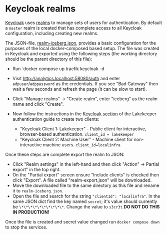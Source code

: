 # Keycloak realms

[Keycloak](https://www.keycloak.org/) uses
[realms](https://docs.redhat.com/en/documentation/red_hat_build_of_keycloak/26.0/html/server_administration_guide/red_hat_build_of_keycloak_features_and_concepts#core_concepts_and_terms)
to manage sets of users for authentication. By default a `master` realm is created that has complete
access to all Keycloak configuration, including creating new realms.

The JSON-file, [realm-iceberg.json](./realm-iceberg.json), provides a basic configuration for the purposes
of the local docker-composed based setup. The file was created in Keycloak and exported using the
following steps (the working directory should be the parent directory of this file):

- Run `docker compose up traefik keycloak -d
- Visit http://analytics.localhost:58080/auth and enter `adpuser`/`adppassword` as the credentials.
  If you see "Bad Gateway" then wait a few seconds and refresh the page (it can be slow to start).
- Click "Manage realms" -> "Create realm", enter "iceberg" as the realm name and click "Create".
- Now follow the instructions in the [Keycloak section](https://docs.lakekeeper.io/docs/nightly/authentication/#keycloak)
  of the Lakekeeper authentication guide to create two clients:

  - "Keycloak Client 1: Lakekeeper" -  Public client for interactive, browser-based authentication. `client_id = lakekeeper`
  - "Keycloak Client 2: Machine User" - Machine client for non-interactive machine users. `client_id=localinfra`

Once these steps are complete export the realm to JSON:

- Click "Realm settings" in the left-hand and then click "Action" -> Partial export" in the top right.
- On the "Partial export" screen ensure "Include clients" is checked then click "Export".
  A file called "realm-export.json" will be downloaded.
- Move the downloaded file to the same directory as this file and rename it to `realm-iceberg.json`.
- Open the file and search for the string `"clientId": "localinfra"`. In the same JSON dict find the
  key named `secret`; it's value should currently be `\*\*\*\*\*\*\*\*\*\*`.
  Change the value to `s3cr3t`.**DO NOT DO THIS IN PRODUCTION!**

Once the file is created and secret value changed run `docker compose down` to stop the services.
